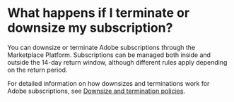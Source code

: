 # What happens if I terminate or downsize my subscription?

You can downsize or terminate Adobe subscriptions through the Marketplace Platform. Subscriptions can be managed both inside and outside the 14-day return window, although different rules apply depending on the return period.

For detailed information on how downsizes and terminations work for Adobe subscriptions, see [Downsize and termination policies](../downsize-and-termination-policies.md).
